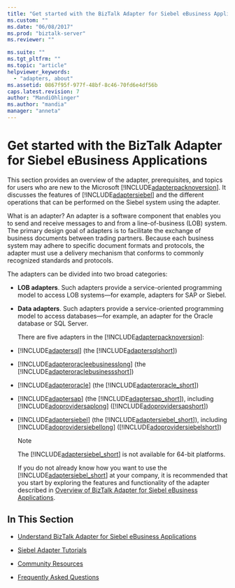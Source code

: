 ```yaml
---
title: "Get started with the BizTalk Adapter for Siebel eBusiness Applications | Microsoft Docs"
ms.custom: ""
ms.date: "06/08/2017"
ms.prod: "biztalk-server"
ms.reviewer: ""

ms.suite: ""
ms.tgt_pltfrm: ""
ms.topic: "article"
helpviewer_keywords: 
  - "adapters, about"
ms.assetid: 0867f95f-977f-48bf-8c46-70fd6e4df56b
caps.latest.revision: 7
author: "MandiOhlinger"
ms.author: "mandia"
manager: "anneta"
---
```

# Get started with the BizTalk Adapter for Siebel eBusiness Applications
This section provides an overview of the adapter, prerequisites, and topics for users who are new to the Microsoft [!INCLUDE[adapterpacknoversion](../../includes/adapterpacknoversion-md.md)]. It discusses the features of [!INCLUDE[adaptersiebel](../../includes/adaptersiebel-md.md)] and the different operations that can be performed on the Siebel system using the adapter.  
  
 What is an adapter? An adapter is a software component that enables you to send and receive messages to and from a line-of-business (LOB) system. The primary design goal of adapters is to facilitate the exchange of business documents between trading partners. Because each business system may adhere to specific document formats and protocols, the adapter must use a delivery mechanism that conforms to commonly recognized standards and protocols.  
  
 The adapters can be divided into two broad categories:  
  
- **LOB adapters**. Such adapters provide a service-oriented programming model to access LOB systems—for example, adapters for SAP or Siebel.  
  
- **Data adapters**. Such adapters provide a service-oriented programming model to access databases—for example, an adapter for the Oracle database or SQL Server.  
  
  There are five adapters in the [!INCLUDE[adapterpacknoversion](../../includes/adapterpacknoversion-md.md)]:  
  
- [!INCLUDE[adaptersql](../../includes/adaptersql-md.md)] (the [!INCLUDE[adaptersqlshort](../../includes/adaptersqlshort-md.md)])  
  
- [!INCLUDE[adapteroracleebusinesslong](../../includes/adapteroracleebusinesslong-md.md)] (the [!INCLUDE[adapteroraclebusinessshort](../../includes/adapteroraclebusinessshort-md.md)])  
  
- [!INCLUDE[adapteroracle](../../includes/adapteroracle-md.md)] (the [!INCLUDE[adapteroracle_short](../../includes/adapteroracle-short-md.md)])  
  
- [!INCLUDE[adaptersap](../../includes/adaptersap-md.md)] (the [!INCLUDE[adaptersap_short](../../includes/adaptersap-short-md.md)]), including [!INCLUDE[adoprovidersaplong](../../includes/adoprovidersaplong-md.md)] ([!INCLUDE[adoprovidersapshort](../../includes/adoprovidersapshort-md.md)])  
  
- [!INCLUDE[adaptersiebel](../../includes/adaptersiebel-md.md)] (the [!INCLUDE[adaptersiebel_short](../../includes/adaptersiebel-short-md.md)]), including [!INCLUDE[adoprovidersiebellong](../../includes/adoprovidersiebellong-md.md)] ([!INCLUDE[adoprovidersiebelshort](../../includes/adoprovidersiebelshort-md.md)])  
  
  > [!NOTE]
  >  The [!INCLUDE[adaptersiebel_short](../../includes/adaptersiebel-short-md.md)] is not available for 64-bit platforms.  
  
  If you do not already know how you want to use the [!INCLUDE[adaptersiebel_short](../../includes/adaptersiebel-short-md.md)] at your company, it is recommended that you start by exploring the features and functionality of the adapter described in [Overview of BizTalk Adapter for Siebel eBusiness Applications](../../adapters-and-accelerators/adapter-siebel/overview-of-biztalk-adapter-for-siebel-ebusiness-applications.md).  
  
## In This Section  
  
-   [Understand BizTalk Adapter for Siebel eBusiness Applications](../../adapters-and-accelerators/adapter-siebel/understand-biztalk-adapter-for-siebel-ebusiness-applications.md) 
  
-   [Siebel Adapter Tutorials](../../adapters-and-accelerators/adapter-siebel/siebel-adapter-tutorials.md)  
  
-   [Community Resources](http://msdn.microsoft.com/library/ff5ec978-8cdd-418a-a25e-fd3746b64d8b)  
  
-   [Frequently Asked Questions](http://msdn.microsoft.com/library/66953c15-08c5-48ac-a4ff-a72a82174f15)